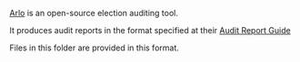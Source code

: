 [Arlo](https://github.com/nealmcb/election-audit-report-database) is an open-source election auditing tool.

It produces audit reports in the format specified at their
[Audit Report Guide](https://docs.voting.works/arlo/resources/audit-report-guide)

Files in this folder are provided in this format.
